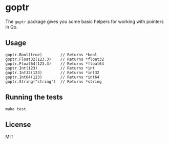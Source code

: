 # goptr

The `goptr` package gives you some basic helpers for working with pointers in
Go.

## Usage

    goptr.Bool(true)        // Returns *bool
    goptr.Float32(123.3)    // Returns *float32
    goptr.Float64(123.3)    // Returns *float64
    goptr.Int(123)          // Returns *int
    goptr.Int32(123)        // Returns *int32
    goptr.Int64(123)        // Returns *int64
    goptr.String("string")  // Returns *string

## Running the tests

    make test

## License

MIT
